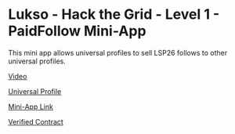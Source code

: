 # Lukso - Hack the Grid - Level 1 - PaidFollow Mini-App

This mini app allows universal profiles to sell LSP26 follows to other universal profiles.

[Video](https://vimeo.com/1055621478)

[Universal Profile](https://universaleverything.io/0x772de19834bf2583b5f26f843c5961dfdd3bdf38)

[Mini-App Link](https://ipfs.io/ipfs/bafybeiawhozj5rvibnbrpuz735g7wa7qjcgjswftdjr42tkzdokwufcx2e)

[Verified Contract](https://explorer.execution.mainnet.lukso.network/address/0x1e0fD28e2967B7eB2b6C1eefc0cC2CeCcb5020CC?tab=contract)
